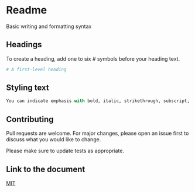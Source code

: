 # Readme

Basic writing and formatting syntax

## Headings

To create a heading, add one to six # symbols before your heading text. 

```bash
# A first-level heading
```

## Styling text

```python
You can indicate emphasis with bold, italic, strikethrough, subscript, or superscript text in comment fields.
```

## Contributing

Pull requests are welcome. For major changes, please open an issue first
to discuss what you would like to change.

Please make sure to update tests as appropriate.

## Link to the document

[MIT](https://choosealicense.com/licenses/mit/)
